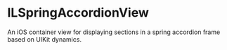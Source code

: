 # ILSpringAccordionView
An iOS container view for displaying sections in a spring accordion frame based on UIKit dynamics.
